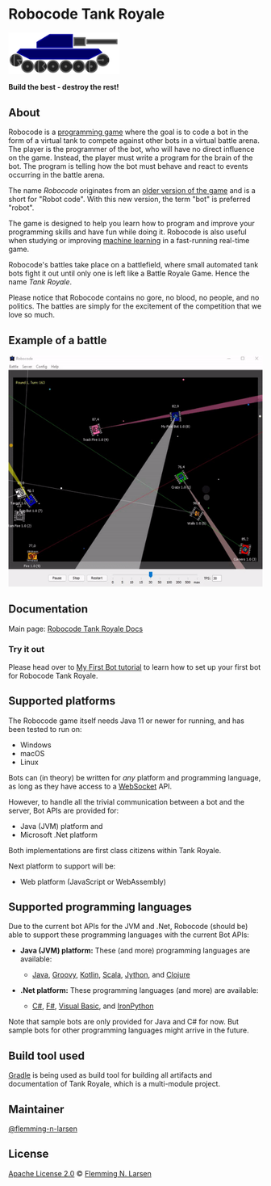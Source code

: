 # Robocode Tank Royale

<img src="gfx/Logo/Robocode-logo.svg" width="220">

**Build the best - destroy the rest!**

## About

Robocode is a [programming game](https://en.wikipedia.org/wiki/Programming_game) where the goal is to code a bot in the
form of a virtual tank to compete against other bots in a virtual battle arena. The player is the programmer of the bot,
who will have no direct influence on the game. Instead, the player must write a program for the brain of the bot. The
program is telling how the bot must behave and react to events occurring in the battle arena.

The name _Robocode_ originates from an [older version of the game](https://robocode.sourceforge.io/) and is a short
for "Robot code". With this new version, the term "bot" is preferred "robot".

The game is designed to help you learn how to program and improve your programming skills and have fun while doing it.
Robocode is also useful when studying or improving [machine learning](https://en.wikipedia.org/wiki/Machine_learning)
in a fast-running real-time game.

Robocode's battles take place on a battlefield, where small automated tank bots fight it out until only one is left
like a Battle Royale Game. Hence the name _Tank Royale_.

Please notice that Robocode contains no gore, no blood, no people, and no politics. The battles are simply for the
excitement of the competition that we love so much.

## Example of a battle

<img src="buildDocs/docs/images/robocode-battle-anim.gif">

## Documentation

Main page:
[Robocode Tank Royale Docs](https://robocode-dev.github.io/tank-royale/)

### Try it out
Please head over to [My First Bot tutorial](https://robocode-dev.github.io/tank-royale/tutorial/my-first-bot.html) to learn how to set up your first bot for Robocode Tank Royale.

## Supported platforms

The Robocode game itself needs Java 11 or newer for running, and has been tested to run on:

- Windows
- macOS
- Linux

Bots can (in theory) be written for _any_ platform and programming language, as long as they have access to a
[WebSocket](https://en.wikipedia.org/wiki/WebSocket) API.

However, to handle all the trivial communication between a bot and the server, Bot APIs are provided for:

- Java (JVM) platform and
- Microsoft .Net platform

Both implementations are first class citizens within Tank Royale.

Next platform to support will be:

- Web platform (JavaScript or WebAssembly)

## Supported programming languages

Due to the current bot APIs for the JVM and .Net, Robocode (should be) able to support these programming languages with
the current Bot APIs:

- **Java (JVM) platform:** These (and more) programming languages are available:
    - [Java], [Groovy], [Kotlin], [Scala], [Jython], and [Clojure]

- **.Net platform:** These programming languages (and more) are available:
    - [C#], [F#], [Visual Basic], and [IronPython]

Note that sample bots are only provided for Java and C# for now. But sample bots for other programming languages might
arrive in the future.

## Build tool used

[Gradle] is being used as build tool for building all artifacts and documentation of Tank Royale, which is a
multi-module project.

## Maintainer

[@flemming-n-larsen](https://github.com/flemming-n-larsen)

## License

[Apache License 2.0](LICENSE) © [Flemming N. Larsen](https://github.com/flemming-n-larsen)


[Java]: https://docs.oracle.com/javase/tutorial/java/, "The Java Tutorials"

[Groovy]: https://groovy-lang.org/ "Groovy programming language"

[Kotlin]: https://kotlinlang.org/ "Kotlin programming language"

[Scala]: https://www.scala-lang.org/ "Scala programming language"

[Jython]: https://www.jython.org/ "Implementations of Python in Java"

[Clojure]: https://clojure.org/ "Clojure programming language"

[C#]: https://docs.microsoft.com/en-us/dotnet/csharp/ "C# documentation"

[F#]: https://docs.microsoft.com/en-us/dotnet/fsharp/ "F# documentation"

[Visual Basic]: https://docs.microsoft.com/en-us/dotnet/visual-basic/ "Visual Basic documentation"

[IronPython]: https://ironpython.net/ "Python programming language for .NET"

[Gradle]: https://gradle.org/ "Gradle Build Tool"

